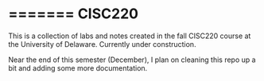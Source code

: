 =======
CISC220
=======

This is a collection of labs and notes created in the fall CISC220 course at the University of Delaware. 
Currently under construction. 

Near the end of this semester (December), I plan on cleaning this repo up a bit and adding some more documentation.
